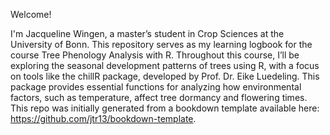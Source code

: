 Welcome!

I'm Jacqueline Wingen, a master’s student in Crop Sciences at the University of Bonn. This repository serves as my learning logbook for the course Tree Phenology Analysis with R. Throughout this course, I’ll be exploring the seasonal development patterns of trees using R, with a focus on tools like the chillR package, developed by Prof. Dr. Eike Luedeling. This package provides essential functions for analyzing how environmental factors, such as temperature, affect tree dormancy and flowering times.
This repo was initially generated from a bookdown template available here: https://github.com/jtr13/bookdown-template.